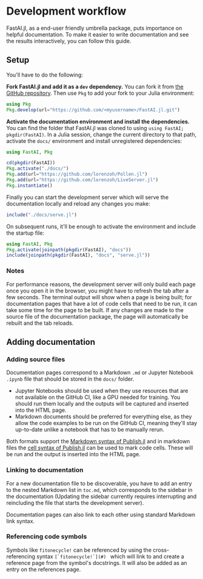 # Development workflow

FastAI.jl, as a end-user friendly umbrella package, puts importance on helpful documentation. To make it easier to write documentation and see the results interactively, you can follow this guide.

## Setup

You'll have to do the following:

**Fork FastAI.jl and add it as a `dev` dependency.** You can fork it from [the GitHub repository](https://github.com/FluxML/FastAI.jl). Then use `Pkg` to add your fork to your Julia environment:

```julia
using Pkg
Pkg.develop(url="https://github.com/<myusername>/FastAI.jl.git")
```

**Activate the documentation environment and install the dependencies.** You can find the folder that FastAI.jl was cloned to using `using FastAI; pkgdir(FastAI)`. In a Julia session, change the current directory to that path, activate the `docs/` environment and install unregistered dependencies:

```julia
using FastAI, Pkg

cd(pkgdir(FastAI))
Pkg.activate("./docs/")
Pkg.add(url="https://github.com/lorenzoh/Pollen.jl")
Pkg.add(url="https://github.com/lorenzoh/LiveServer.jl")
Pkg.instantiate()
```

Finally you can start the development server which will serve the documentation locally and reload any changes you make:

```julia
include("./docs/serve.jl")
```

On subsequent runs, it'll be enough to activate the environment and include the startup file:

```julia
using FastAI, Pkg
Pkg.activate(joinpath(pkgdir(FastAI), "docs"))
include(joinpath(pkgdir(FastAI), "docs", "serve.jl"))
```

### Notes

For performance reasons, the development server will only build each page once you open it in the browser, you might have to refresh the tab after a few seconds. The terminal output will show when a page is being built; for documentation pages that have a lot of code cells that need to be run, it can take some time for the page to be built. If any changes are made to the source file of the documentation package, the page will automatically be rebuilt and the tab reloads. 

## Adding documentation

### Adding source files

Documentation pages correspond to a Markdown `.md` or Jupyter Notebook `.ipynb` file that should be stored in the `docs/` folder. 

- Jupyter Notebooks should be used when they use resources that are not available on the GitHub CI, like a GPU needed for training. You should run them locally and the outputs will be captured and inserted into the HTML page.
- Markdown documents should be preferred for everything else, as they allow the code examples to be run on the GitHub CI, meaning they'll stay up-to-date unlike a notebook that has to be manually rerun.

Both formats support the [Markdown syntax of Publish.jl](https://michaelhatherly.github.io/Publish.jl/dev/docs/syntax.html) and in markdown files the [cell syntax of Publish.jl](https://michaelhatherly.github.io/Publish.jl/dev/docs/cells.html) can be used to mark code cells. These will be run and the output is inserted into the HTML page.

### Linking to documentation 

For a new documentation file to be discoverable, you have to add an entry to the nested Markdown list in `toc.md`, which corresponds to the sidebar in the documentation (Updating the sidebar currently requires interrupting and reincluding the file that starts the development server).

Documentation pages can also link to each other using standard Markdown link syntax.

### Referencing code symbols

Symbols like `fitonecycle!` can be referenced by using the cross-referencing syntax ```[`fitonecycle!`](#) ``` which will link to and create a reference page from the symbol's docstrings. It will also be added as an entry on the references page.